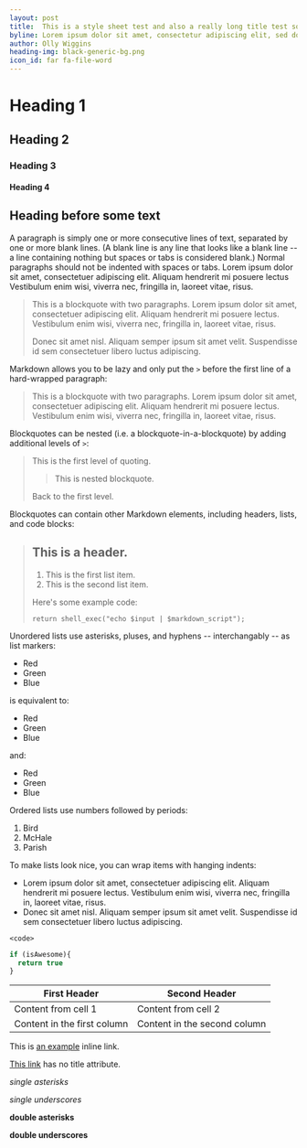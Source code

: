 ```yaml
---
layout: post
title:  This is a style sheet test and also a really long title test so long in fact that i shouldn't have to get this far 
byline: Lorem ipsum dolor sit amet, consectetur adipiscing elit, sed do eiusmod tempor incididunt ut labore et dolore magna aliqua.
author: Olly Wiggins
heading-img: black-generic-bg.png
icon_id: far fa-file-word
---
```


# Heading 1
## Heading 2
### Heading 3
#### Heading 4


## Heading before some text

A paragraph is simply one or more consecutive lines of text, separated by one or more blank lines. (A blank line is any line that looks like a blank line -- a line containing nothing but spaces or tabs is considered blank.) Normal paragraphs should not be indented with spaces or tabs. Lorem ipsum dolor sit amet, consectetuer adipiscing elit. Aliquam hendrerit mi posuere lectus Vestibulum enim wisi, viverra nec, fringilla in, laoreet vitae, risus.


> This is a blockquote with two paragraphs. Lorem ipsum dolor sit amet,
> consectetuer adipiscing elit. Aliquam hendrerit mi posuere lectus.
> Vestibulum enim wisi, viverra nec, fringilla in, laoreet vitae, risus.
> 
> Donec sit amet nisl. Aliquam semper ipsum sit amet velit. Suspendisse
> id sem consectetuer libero luctus adipiscing.

Markdown allows you to be lazy and only put the `>` before the first
line of a hard-wrapped paragraph:

> This is a blockquote with two paragraphs. Lorem ipsum dolor sit amet,
consectetuer adipiscing elit. Aliquam hendrerit mi posuere lectus.
Vestibulum enim wisi, viverra nec, fringilla in, laoreet vitae, risus.

Blockquotes can be nested (i.e. a blockquote-in-a-blockquote) by
adding additional levels of `>`:

> This is the first level of quoting.
>
> > This is nested blockquote.
>
> Back to the first level.

Blockquotes can contain other Markdown elements, including headers, lists,
and code blocks:

> ## This is a header.
> 
> 1.   This is the first list item.
> 2.   This is the second list item.
> 
> Here's some example code:
> 
>     return shell_exec("echo $input | $markdown_script");

Unordered lists use asterisks, pluses, and hyphens -- interchangably
-- as list markers:

*   Red
*   Green
*   Blue

is equivalent to:

+   Red
+   Green
+   Blue

and:

-   Red
-   Green
-   Blue

Ordered lists use numbers followed by periods:

1.  Bird
2.  McHale
3.  Parish

To make lists look nice, you can wrap items with hanging indents:

*   Lorem ipsum dolor sit amet, consectetuer adipiscing elit.
    Aliquam hendrerit mi posuere lectus. Vestibulum enim wisi,
    viverra nec, fringilla in, laoreet vitae, risus.
*   Donec sit amet nisl. Aliquam semper ipsum sit amet velit.
    Suspendisse id sem consectetuer libero luctus adipiscing.

`<code>`

```javascript
if (isAwesome){
  return true
}
```

First Header | Second Header
------------ | -------------
Content from cell 1 | Content from cell 2
Content in the first column | Content in the second column

This is [an example](http://example.com/) inline link.

[This link](http://example.net/) has no title attribute.


*single asterisks*

_single underscores_

**double asterisks**

__double underscores__
